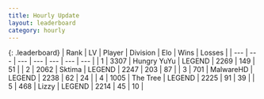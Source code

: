 ```yaml
---
title: Hourly Update
layout: leaderboard
category: hourly
---
```


{: .leaderboard}
| Rank | LV | Player | Division | Elo | Wins | Losses |
| --- | --- | --- | --- | --- | --- | --- |
| <span data-change="0">1</span> | 3307 | <span title="ID: 164871">Hungry YuYu</span> | LEGEND | <span data-change="0">2269</span> | <span data-change="0">149</span> | <span data-change="0">51</span> |
| <span data-change="0">2</span> | 2062 | <span title="ID: 353063">Sktima</span> | LEGEND | <span data-change="0">2247</span> | <span data-change="0">203</span> | <span data-change="0">87</span> |
| <span data-change="0">3</span> | 701 | <span title="ID: 261794">MalwareHD</span> | LEGEND | <span data-change="0">2238</span> | <span data-change="0">62</span> | <span data-change="0">24</span> |
| <span data-change="0">4</span> | 1005 | <span title="ID: 521406">The Tree</span> | LEGEND | <span data-change="0">2225</span> | <span data-change="0">91</span> | <span data-change="0">39</span> |
| <span data-change="0">5</span> | 468 | <span title="ID: 44257">Lizzy</span> | LEGEND | <span data-change="0">2214</span> | <span data-change="0">45</span> | <span data-change="0">10</span> |
